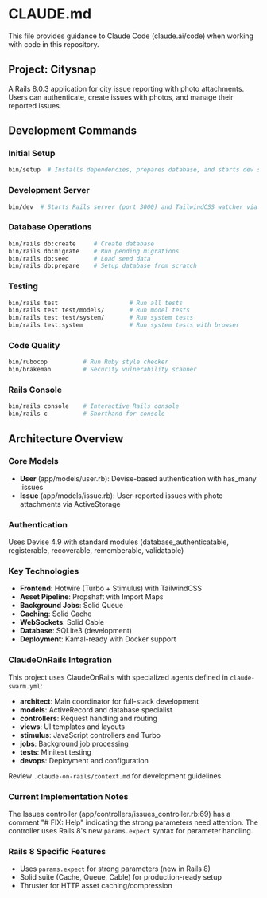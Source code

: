 # CLAUDE.md

This file provides guidance to Claude Code (claude.ai/code) when working with code in this repository.

## Project: Citysnap

A Rails 8.0.3 application for city issue reporting with photo attachments. Users can authenticate, create issues with photos, and manage their reported issues.

## Development Commands

### Initial Setup
```bash
bin/setup  # Installs dependencies, prepares database, and starts dev server
```

### Development Server
```bash
bin/dev  # Starts Rails server (port 3000) and TailwindCSS watcher via Foreman
```

### Database Operations
```bash
bin/rails db:create     # Create database
bin/rails db:migrate    # Run pending migrations
bin/rails db:seed       # Load seed data
bin/rails db:prepare    # Setup database from scratch
```

### Testing
```bash
bin/rails test                    # Run all tests
bin/rails test test/models/       # Run model tests
bin/rails test test/system/       # Run system tests
bin/rails test:system             # Run system tests with browser
```

### Code Quality
```bash
bin/rubocop          # Run Ruby style checker
bin/brakeman         # Security vulnerability scanner
```

### Rails Console
```bash
bin/rails console    # Interactive Rails console
bin/rails c          # Shorthand for console
```

## Architecture Overview

### Core Models
- **User** (app/models/user.rb): Devise-based authentication with has_many :issues
- **Issue** (app/models/issue.rb): User-reported issues with photo attachments via ActiveStorage

### Authentication
Uses Devise 4.9 with standard modules (database_authenticatable, registerable, recoverable, rememberable, validatable)

### Key Technologies
- **Frontend**: Hotwire (Turbo + Stimulus) with TailwindCSS
- **Asset Pipeline**: Propshaft with Import Maps
- **Background Jobs**: Solid Queue
- **Caching**: Solid Cache
- **WebSockets**: Solid Cable
- **Database**: SQLite3 (development)
- **Deployment**: Kamal-ready with Docker support

### ClaudeOnRails Integration

This project uses ClaudeOnRails with specialized agents defined in `claude-swarm.yml`:
- **architect**: Main coordinator for full-stack development
- **models**: ActiveRecord and database specialist
- **controllers**: Request handling and routing
- **views**: UI templates and layouts
- **stimulus**: JavaScript controllers and Turbo
- **jobs**: Background job processing
- **tests**: Minitest testing
- **devops**: Deployment and configuration

Review `.claude-on-rails/context.md` for development guidelines.

### Current Implementation Notes

The Issues controller (app/controllers/issues_controller.rb:69) has a comment "# FIX: Help" indicating the strong parameters need attention. The controller uses Rails 8's new `params.expect` syntax for parameter handling.

### Rails 8 Specific Features
- Uses `params.expect` for strong parameters (new in Rails 8)
- Solid suite (Cache, Queue, Cable) for production-ready setup
- Thruster for HTTP asset caching/compression